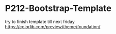 # P212-Bootstrap-Template
try to finish template till next friday
https://colorlib.com/preview/theme/foundation/
